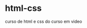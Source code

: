 # html-css
 curso de html e css do curso em video

 <a href="https://viniciusantuneso.github.io/html-css/exercicios/ex019/index.html"></a>